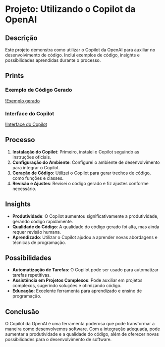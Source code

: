 # Projeto: Utilizando o Copilot da OpenAI

## Descrição
Este projeto demonstra como utilizar o Copilot da OpenAI para auxiliar no desenvolvimento de código. Inclui exemplos de código, insights e possibilidades aprendidas durante o processo.

## Prints
### Exemplo de Código Gerado
[!Exemplo gerado]([https://bluepartner.com.br/wp-content/uploads/2024/05/Microsoft-Copilot-Logo.png](https://www.bing.com/images/create/um-desenvolver-utilizando-a-ia-da-copilot/1-66bd1eb1b408476bbad48311b087c5f5?id=nRPRAS%2bpr3izpWs3EVTRqg%3d%3d&view=detailv2&idpp=genimg&thId=OIG2.RrEmLij4P0R7_h5v3Hrb&edgehub=1&lightschemeovr=1&skey=175DhsxiS79taM4gXjKQAyhNOjUe1uNPiC0KCRLm5Zw&FORM=GCRIDP))
### Interface do Copilot
[!Interface do Copilot](https://bluepartner.com.br/wp-content/uploads/2024/05/Microsoft-Copilot-Logo.png)

## Processo
1. **Instalação do Copilot**: Primeiro, instalei o Copilot seguindo as instruções oficiais.
2. **Configuração do Ambiente**: Configurei o ambiente de desenvolvimento para integrar o Copilot.
3. **Geração de Código**: Utilizei o Copilot para gerar trechos de código, como funções e classes.
4. **Revisão e Ajustes**: Revisei o código gerado e fiz ajustes conforme necessário.

## Insights
- **Produtividade**: O Copilot aumentou significativamente a produtividade, gerando código rapidamente.
- **Qualidade do Código**: A qualidade do código gerado foi alta, mas ainda requer revisão humana.
- **Aprendizado**: Utilizar o Copilot ajudou a aprender novas abordagens e técnicas de programação.

## Possibilidades
- **Automatização de Tarefas**: O Copilot pode ser usado para automatizar tarefas repetitivas.
- **Assistência em Projetos Complexos**: Pode auxiliar em projetos complexos, sugerindo soluções e otimizando código.
- **Educação**: Excelente ferramenta para aprendizado e ensino de programação.

## Conclusão
O Copilot da OpenAI é uma ferramenta poderosa que pode transformar a maneira como desenvolvemos software. Com a integração adequada, pode aumentar a produtividade e a qualidade do código, além de oferecer novas possibilidades para o desenvolvimento de software.
